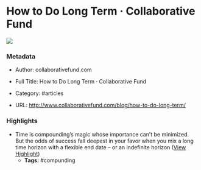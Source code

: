 # How to Do Long Term · Collaborative Fund

![](https://readwise-assets.s3.amazonaws.com/static/images/article2.74d541386bbf.png)

### Metadata

- Author: collaborativefund.com
- Full Title: How to Do Long Term · Collaborative Fund
- Category: #articles


- URL: http://www.collaborativefund.com/blog/how-to-do-long-term/

### Highlights

- Time is compounding’s magic whose importance can’t be minimized. But the odds of success fall deepest in your favor when you mix a long time horizon with a flexible end date – or an indefinite horizon ([View Highlight](https://instapaper.com/read/1416178739/16532911))
    - **Tags:** #compunding
